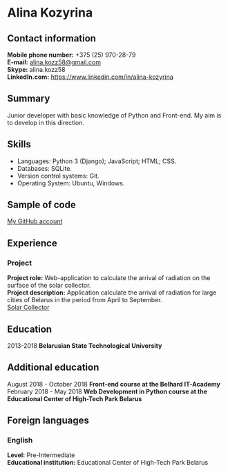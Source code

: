 # Alina Kozyrina  

## Contact information  
**Mobile phone number:**  +375 (25) 970-28-79  
**E-mail:** alina.kozz58@gmail.com  
**Skype:** alina.kozz58  
**LinkedIn.com:** https://www.linkedin.com/in/alina-kozyrina

## Summary  
Junior developer with basic knowledge of Python and Front-end. My aim is to develop in this direction.  

## Skills  
* Languages: Python 3 (Django); JavaScript; HTML; CSS.
* Databases: SQLite.
* Version control systems: Git.
* Operating System: Ubuntu, Windows.  

## Sample of code  
[My GitHub account](https://github.com/AlinaKozz)  

## Experience  
### Project
**Project role:** Web-application to calculate the arrival of radiation on the surface of the solar collector.  
**Project description:** Application calculate the arrival of radiation for large cities of Belarus in the period from April to September.  
[Solar Collector](https://github.com/AlinaKozz/solarcollector)  

## Education  
2013-2018 **Belarusian State Technological University**  

## Additional education  
August 2018 - October 2018 **Front-end course at the Belhard IT-Academy**  
February 2018 - May 2018 **Web Development in Python course at the Educational Center of High-Tech Park Belarus**  

## Foreign languages  
### English  
**Level:** Pre-Intermediate  
**Educational institution:** Educational Center of High-Tech Park Belarus
